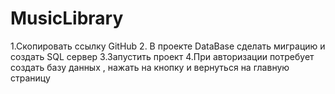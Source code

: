 # MusicLibrary
1.Скопировать ссылку  GitHub 
2. В проекте DataBase сделать миграцию и создать SQL сервер
3.Запустить проект 
4.При авторизации потребует создать базу данных , нажать на кнопку и вернуться на главную страницу 
